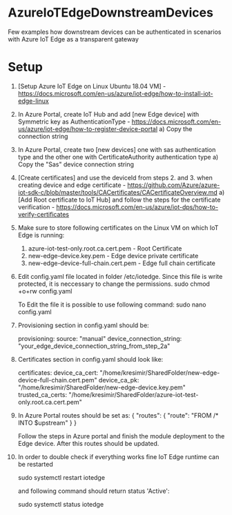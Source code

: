 # AzureIoTEdgeDownstreamDevices
Few examples how downstream devices can be authenticated in scenarios with Azure IoT Edge as a transparent gateway

# Setup

1. [Setup Azure IoT Edge on Linux Ubuntu 18.04 VM] - https://docs.microsoft.com/en-us/azure/iot-edge/how-to-install-iot-edge-linux
2. In Azure Portal, create IoT Hub and add [new Edge device] with Symmetric key as AuthenticationType - https://docs.microsoft.com/en-us/azure/iot-edge/how-to-register-device-portal
   a) Copy the connection string 
3. In Azure Portal, create two [new devices] one with sas authentication type and the other one with CertificateAuthority authentication type
	a) Copy the "Sas" device connection string
4. [Create certificates] and use the deviceId from steps 2. and 3. when creating device and edge certificate - https://github.com/Azure/azure-iot-sdk-c/blob/master/tools/CACertificates/CACertificateOverview.md
   a) [Add Root certificate to IoT Hub]  and follow the steps for the certificate verification - https://docs.microsoft.com/en-us/azure/iot-dps/how-to-verify-certificates
5. Make sure to store following certificates on the Linux VM on which IoT Edge is running:
   1. azure-iot-test-only.root.ca.cert.pem - Root Certificate
   2. new-edge-device.key.pem - Edge device private certificate
   3. new-edge-device-full-chain.cert.pem - Edge full chain certificate
6. Edit config.yaml file located in folder /etc/iotedge. Since this file is write protected, it is neccessary to change the permissions. 
   sudo chmod +o+rw config.yaml
   
   To Edit the file it is possible to use following command:
   sudo nano config.yaml
   
7. Provisioning section in config.yaml should be: 
   
	provisioning:
		source: "manual"
		device_connection_string: "your_edge_device_connection_string_from_step_2a"
 
 8. Certificates section in config.yaml should look like:
 
	certificates:
		device_ca_cert: "/home/kresimir/SharedFolder/new-edge-device-full-chain.cert.pem"
		device_ca_pk: "/home/kresimir/SharedFolder/new-edge-device.key.pem"
		trusted_ca_certs: "/home/kresimir/SharedFolder/azure-iot-test-only.root.ca.cert.pem"

9.  In Azure Portal routes should be set as:
	{
		"routes": {
			"route": "FROM /* INTO $upstream"
		}
	}
	
	Follow the steps in Azure portal and finish the module deployment to the Edge device. After this routes should be updated.

10. In order to double check if everything works fine IoT Edge runtime can be restarted
	
	sudo systemctl restart iotedge
	
	and following command should return status 'Active':
	
	sudo systemctl status iotedge
	